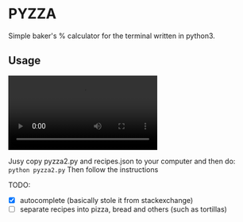 # PYZZA
Simple baker's % calculator for the terminal written in python3.

## Usage
![Image](./vid-2018-09-07-010140.mp4?raw=true)

Jusy copy pyzza2.py and recipes.json to your computer and then do:
`python pyzza2.py`
Then follow the instructions

TODO:
- [X] autocomplete (basically stole it from stackexchange)
- [ ] separate recipes into pizza, bread and others (such as tortillas)
